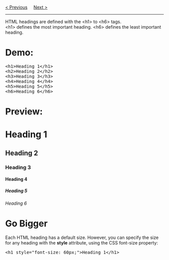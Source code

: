 <a href="/HTML/Attributes.md">&lt; Previous</a>
&nbsp;&nbsp;&nbsp;
<a href="/HTML/Paragraphs.md">Next &gt;</a>
<hr>
HTML headings are defined with the &lt;h1&gt; to &lt;h6&gt; tags.
<br>
&lt;h1&gt; defines the most important heading. &lt;h6&gt; defines the least important heading.
<h1>Demo:</h1>
<pre>
&lt;h1&gt;Heading 1&lt;/h1&gt;
&lt;h2&gt;Heading 2&lt;/h2&gt;
&lt;h3&gt;Heading 3&lt;/h3&gt;
&lt;h4&gt;Heading 4&lt;/h4&gt;
&lt;h5&gt;Heading 5&lt;/h5&gt;
&lt;h6&gt;Heading 6&lt;/h6&gt;
</pre>
<h1>Preview:</h1>
<h1>Heading 1</h1>
<h2>Heading 2</h2>
<h3>Heading 3</h3>
<h4>Heading 4</h4>
<h5>Heading 5</h5>
<h6>Heading 6</h6>
<h1>Go Bigger</h1>
Each HTML heading has a default size. However, you can specify the size for any heading with the <b>style</b> attribute, using the CSS </b>font-size</b> property:
<pre>&lt;h1 style="font-size: 60px;"&gt;Heading 1&lt;/h1&gt;</pre>
